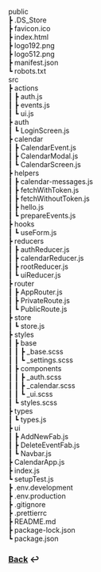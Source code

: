 <!-- prettier-ignore -->
public  
 ┣ .DS_Store   
 ┣ favicon.ico  
 ┣ index.html  
 ┣ logo192.png  
 ┣ logo512.png  
 ┣ manifest.json  
 ┗ robots.txt  
src  
 ┣ actions  
 ┃ ┣ auth.js  
 ┃ ┣ events.js  
 ┃ ┗ ui.js  
 ┣ auth  
 ┃ ┗ LoginScreen.js  
 ┣ calendar  
 ┃ ┣ CalendarEvent.js  
 ┃ ┣ CalendarModal.js  
 ┃ ┗ CalendarScreen.js  
 ┣ helpers  
 ┃ ┣ calendar-messages.js  
 ┃ ┣ fetchWithToken.js  
 ┃ ┣ fetchWithoutToken.js  
 ┃ ┣ hello.js  
 ┃ ┗ prepareEvents.js  
 ┣ hooks  
 ┃ ┗ useForm.js  
 ┣ reducers  
 ┃ ┣ authReducer.js  
 ┃ ┣ calendarReducer.js  
 ┃ ┣ rootReducer.js  
 ┃ ┗ uiReducer.js  
 ┣ router  
 ┃ ┣ AppRouter.js  
 ┃ ┣ PrivateRoute.js  
 ┃ ┗ PublicRoute.js  
 ┣ store  
 ┃ ┗ store.js  
 ┣ styles  
 ┃ ┣ base  
 ┃ ┃ ┣ _base.scss  
 ┃ ┃ ┗ _settings.scss  
 ┃ ┣ components  
 ┃ ┃ ┣ _auth.scss  
 ┃ ┃ ┣ _calendar.scss  
 ┃ ┃ ┗ _ui.scss  
 ┃ ┗ styles.scss  
 ┣ types  
 ┃ ┗ types.js  
 ┣ ui  
 ┃ ┣ AddNewFab.js  
 ┃ ┣ DeleteEventFab.js  
 ┃ ┗ Navbar.js  
 ┣ CalendarApp.js  
 ┣ index.js  
 ┗ setupTest.js  
 ┣ .env.development  
 ┣ .env.production  
 ┣ .gitignore  
 ┣ .prettierrc  
 ┣ README.md  
 ┣ package-lock.json  
 ┗ package.json

### [Back](./README.md) :leftwards_arrow_with_hook:
